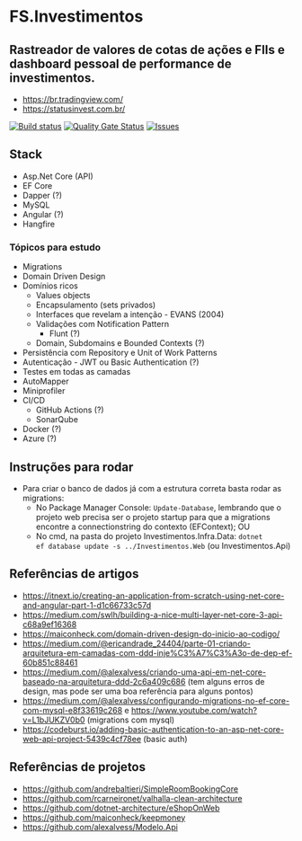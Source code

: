 # FS.Investimentos
## Rastreador de valores de cotas de ações e FIIs e dashboard pessoal de performance de investimentos.

- https://br.tradingview.com/
- https://statusinvest.com.br/

[![Build status](https://ci.appveyor.com/api/projects/status/frnkwy8w0s9cdpr7?svg=true)](https://ci.appveyor.com/project/FlavioSpedaletti/fs-investimentos) [![Quality Gate Status](https://sonarcloud.io/api/project_badges/measure?project=FlavioSpedaletti_FS.Investimentos&metric=alert_status)](https://sonarcloud.io/dashboard?id=FlavioSpedaletti_FS.Investimentos) [![Issues](https://img.shields.io/github/issues/FlavioSpedaletti/FS.Investimentos.svg)](https://huboard.com/FlavioSpedaletti/FS.Investimentos)

## Stack
- Asp.Net Core (API)
- EF Core
- Dapper (?)
- MySQL
- Angular (?)
- Hangfire

### Tópicos para estudo
- Migrations
- Domain Driven Design
- Domínios ricos
    - Values objects
    - Encapsulamento (sets privados)
    - Interfaces que revelam a intenção - EVANS (2004)
    - Validações com Notification Pattern
        - Flunt (?)
    - Domain, Subdomains e Bounded Contexts (?)
- Persistência com Repository e Unit of Work Patterns
- Autenticação - JWT ou Basic Authentication (?)
- Testes em todas as camadas
- AutoMapper
- Miniprofiler
- CI/CD
    - GitHub Actions (?)
    - SonarQube
- Docker (?)
- Azure (?)

## Instruções para rodar
- Para criar o banco de dados já com a estrutura correta basta rodar as migrations:
	- No Package Manager Console: <code>Update-Database</code>, lembrando que o projeto web precisa ser o projeto startup para que a migrations encontre a connectionstring do contexto (EFContext); OU
	- No cmd, na pasta do projeto Investimentos.Infra.Data: <code>dotnet ef database update -s ../Investimentos.Web</code> (ou Investimentos.Api)

## Referências de artigos
- https://itnext.io/creating-an-application-from-scratch-using-net-core-and-angular-part-1-d1c66733c57d
- https://medium.com/swlh/building-a-nice-multi-layer-net-core-3-api-c68a9ef16368
- https://maiconheck.com/domain-driven-design-do-inicio-ao-codigo/
- https://medium.com/@ericandrade_24404/parte-01-criando-arquitetura-em-camadas-com-ddd-inje%C3%A7%C3%A3o-de-dep-ef-60b851c88461
- https://medium.com/@alexalvess/criando-uma-api-em-net-core-baseado-na-arquitetura-ddd-2c6a409c686 (tem alguns erros de design, mas pode ser uma boa referência para alguns pontos)
- https://medium.com/@alexalvess/configurando-migrations-no-ef-core-com-mysql-e8f33619c268 e https://www.youtube.com/watch?v=L1bJUKZV0b0 (migrations com mysql)
- https://codeburst.io/adding-basic-authentication-to-an-asp-net-core-web-api-project-5439c4cf78ee (basic auth)

## Referências de projetos
- https://github.com/andrebaltieri/SimpleRoomBookingCore
- https://github.com/rcarneironet/valhalla-clean-architecture
- https://github.com/dotnet-architecture/eShopOnWeb
- https://github.com/maiconheck/keepmoney
- https://github.com/alexalvess/Modelo.Api
